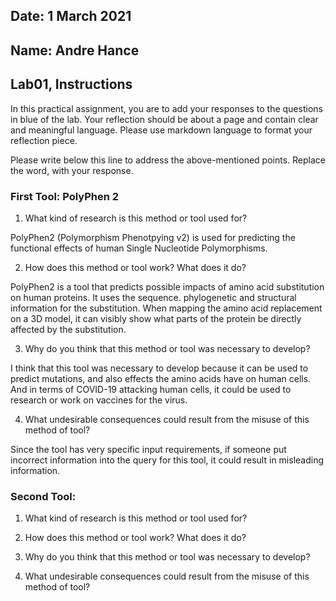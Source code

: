 ## Date: 1 March 2021

## Name: Andre Hance

## Lab01, Instructions

In this practical assignment, you are to add your responses to the questions in blue of the lab. Your reflection should be about a page and contain clear and meaningful language. Please use markdown language to format your reflection piece.

Please write below this line to address the above-mentioned points. Replace the word,  with your response.

### First Tool: PolyPhen 2

 1. What kind of research is this method or tool used for?

 PolyPhen2 (Polymorphism Phenotpying v2) is used for predicting the functional effects of    human Single Nucleotide Polymorphisms.

 2. How does this method or tool work? What does it do?

 PolyPhen2 is a tool that predicts possible impacts of amino acid substitution on human
 proteins. It uses the sequence. phylogenetic and structural information for the substitution. When mapping the amino acid replacement on a 3D model, it can visibly show what parts of the protein be directly affected by the substitution.

 3. Why do you think that this method or tool was necessary to develop?

 I think that this tool was necessary to develop because it can be used to predict mutations, and also effects the amino acids have on human cells. And in terms of COVID-19 attacking human cells, it could be used to research or work on vaccines for the virus.

 4. What undesirable consequences could result from the misuse of this method of tool?

 Since the tool has very specific input requirements, if someone put incorrect information into the query for this tool, it could result in misleading information.

### Second Tool:

 1. What kind of research is this method or tool used for?


 2. How does this method or tool work? What does it do?


 3. Why do you think that this method or tool was necessary to develop?


 4. What undesirable consequences could result from the misuse of this method of tool?
